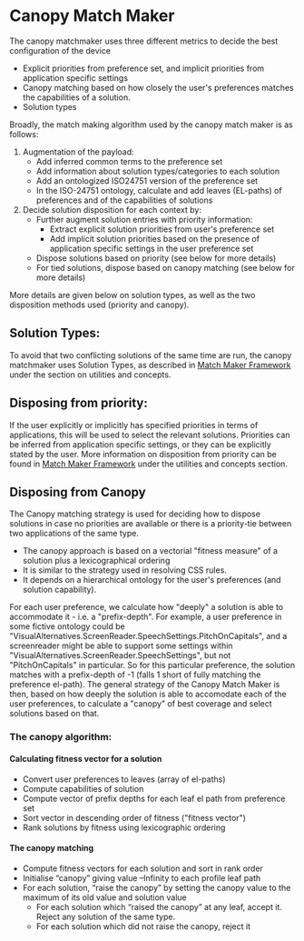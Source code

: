 # Canopy Match Maker

The canopy matchmaker uses three different metrics to decide the best configuration of the device

* Explicit priorities from preference set, and implicit priorities from application specific settings
* Canopy matching based on how closely the user's preferences matches the capabilities of a solution.
* Solution types

Broadly, the match making algorithm used by the canopy match maker is as follows:

1. Augmentation of the payload:
    * Add inferred common terms to the preference set
    * Add information about solution types/categories to each solution
    * Add an ontologized ISO24751 version of the preference set
    * In the ISO-24751 ontology, calculate and add leaves (EL-paths) of preferences and of the capabilities of solutions
2. Decide solution disposition for each context by:
   * Further augment solution entries with priority information:
       * Extract explicit solution priorities from user's preference set
       * Add implicit solution priorities based on the presence of application specific settings in the user preference
          set
   * Dispose solutions based on priority (see below for more details)
   * For tied solutions, dispose based on canopy matching (see below for more details)

More details are given below on solution types, as well as the two disposition methods used (priority and canopy).

## Solution Types:

To avoid that two conflicting solutions of the same time are run, the canopy matchmaker uses Solution Types, as
described in [Match Maker Framework](MatchMakerFramework.md) under the section on utilities and concepts.

## Disposing from priority:

If the user explicitly or implicitly has specified priorities in terms of applications, this will be used to select the
relevant solutions. Priorities can be inferred from application specific settings, or they can be explicitly stated by
the user. More information on disposition from priority can be found in [Match Maker Framework](MatchMakerFramework.md)
under the utilities and concepts section.

## Disposing from Canopy

The Canopy matching strategy is used for deciding how to dispose solutions in case no priorities are available or there
is a priority-tie between two applications of the same type.

* The canopy approach is based on a vectorial "fitness measure" of a solution plus a lexicographical ordering
* It is similar to the strategy used in resolving CSS rules.
* It depends on a hierarchical ontology for the user's preferences (and solution capability).

For each user preference, we calculate how "deeply" a solution is able to accommodate it - i.e. a "prefix-depth". For
example, a user preference in some fictive ontology could be
"VisualAlternatives.ScreenReader.SpeechSettings.PitchOnCapitals", and a screenreader might be able to support some
settings within "VisualAlternatives.ScreenReader.SpeechSettings", but not "PitchOnCapitals" in particular. So for this
particular preference, the solution matches with a prefix-depth of -1 (falls 1 short of fully matching the preference
el-path). The general strategy of the Canopy Match Maker is then, based on how deeply the solution is able to accomodate
each of the user preferences, to calculate a "canopy" of best coverage and select solutions based on that.

### The canopy algorithm:

#### Calculating fitness vector for a solution

* Convert user preferences to leaves (array of el-paths)
* Compute capabilities of solution
* Compute vector of prefix depths for each leaf el path from preference set
* Sort vector in descending order of fitness ("fitness vector")
* Rank solutions by fitness using lexicographic ordering

#### The canopy matching

* Compute fitness vectors for each solution and sort in rank order
* Initialise “canopy” giving value –Infinity to each profile leaf path
* For each solution, “raise the canopy” by setting the canopy value to the maximum of its old value and solution value
  * For each solution which “raised the canopy” at any leaf, accept it. Reject any solution of the same type.
  * For each solution which did not raise the canopy, reject it

